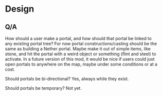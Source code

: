 # Design

## Q/A
How should a user make a portal, and how should that portal be linked to any
existing portal tree?
    For now portal constructions/casting should be the same as building a
    Nether portal. Maybe make it out of simple items, like stone, and hit
    the portal with a weird object or something (flint and steel) to
    activate.
    In a future version of this mod, it would be nice if users could just open
    portals to anywhere on the map, maybe under some conditions or at a cost.

Should portals be bi-directional?
    Yes, always while they exist.

Should portals be temporary?
    Not yet.
